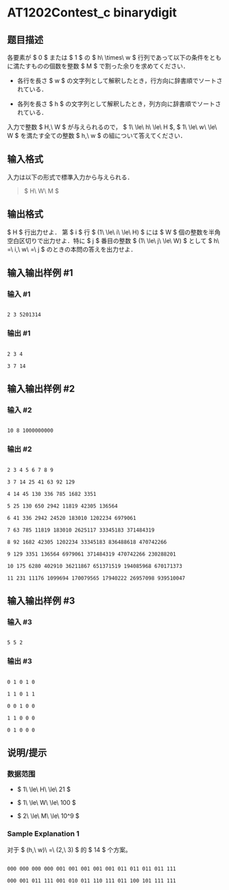 # AT1202Contest_c binarydigit

## 题目描述

[problemUrl]: https://atcoder.jp/contests/DEGwer2023/tasks/1202Contest_c

各要素が $ 0 $ または $ 1 $ の $ h\ \times\ w $ 行列であって以下の条件をともに満たすものの個数を整数 $ M $ で割った余りを求めてください．

- 各行を長さ $ w $ の文字列として解釈したとき，行方向に辞書順でソートされている．
- 各列を長さ $ h $ の文字列として解釈したとき，列方向に辞書順でソートされている．
 
入力で整数 $ H,\ W $ が与えられるので， $ 1\ \le\ h\ \le\ H $, $ 1\ \le\ w\ \le\ W $ を満たす全ての整数 $ h,\ w $ の組について答えてください．

## 输入格式

入力は以下の形式で標準入力から与えられる．

> $ H\ W\ M $

## 输出格式

$ H $ 行出力せよ． 第 $ i $ 行 $ (1\ \le\ i\ \le\ H) $ には $ W $ 個の整数を半角空白区切りで出力せよ．特に $ j $ 番目の整数 $ (1\ \le\ j\ \le\ W) $ として $ h\ =\ i,\ w\ =\ j $ のときの本問の答えを出力せよ．

## 输入输出样例 #1

### 输入 #1

```
2 3 5201314
```

### 输出 #1

```
2 3 4
3 7 14
```

## 输入输出样例 #2

### 输入 #2

```
10 8 1000000000
```

### 输出 #2

```
2 3 4 5 6 7 8 9
3 7 14 25 41 63 92 129
4 14 45 130 336 785 1682 3351
5 25 130 650 2942 11819 42305 136564
6 41 336 2942 24520 183010 1202234 6979061
7 63 785 11819 183010 2625117 33345183 371484319
8 92 1682 42305 1202234 33345183 836488618 470742266
9 129 3351 136564 6979061 371484319 470742266 230288201
10 175 6280 402910 36211867 651371519 194085968 670171373
11 231 11176 1099694 170079565 17940222 26957098 939510047
```

## 输入输出样例 #3

### 输入 #3

```
5 5 2
```

### 输出 #3

```
0 1 0 1 0
1 1 0 1 1
0 0 1 0 0
1 1 0 0 0
0 1 0 0 0
```

## 说明/提示

### 数据范围

- $ 1\ \le\ H\ \le\ 21 $
- $ 1\ \le\ W\ \le\ 100 $
- $ 2\ \le\ M\ \le\ 10^9 $
 
### Sample Explanation 1

对于 $ (h,\ w)\ =\ (2,\ 3) $ 的 $ 14 $ 个方案。

```plain
000 000 000 000 001 001 001 001 001 011 011 011 011 111
000 001 011 111 001 010 011 110 111 011 100 101 111 111
```
